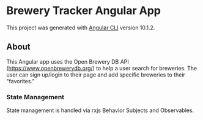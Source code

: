 # Brewery Tracker Angular App

This project was generated with [Angular CLI](https://github.com/angular/angular-cli) version 10.1.2.

## About

This Angular app uses the Open Brewery DB API (https://www.openbrewerydb.org/) to help a user search for breweries.  The user can sign up/login to their page and add specific breweries to their "favorites." 

### State Management

State management is handled via rxjs Behavior Subjects and Observables.
